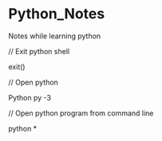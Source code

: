 # Python_Notes
Notes while learning python


// Exit python shell

exit()

// Open python

Python
py -3

// Open python program from command line

python *
